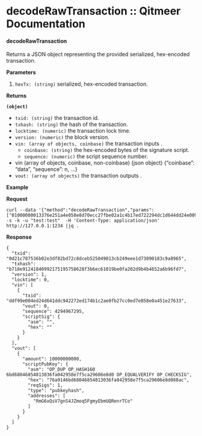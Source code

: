 # decodeRawTransaction :: Qitmeer Documentation

#### decodeRawTransaction <a href="#decoderawtransaction" id="decoderawtransaction"></a>

Returns a JSON object representing the provided serialized, hex-encoded transaction.

**Parameters**

1. `hexTx: (string)` serialized, hex-encoded transaction.

**Returns**

**`(object)`**

* `txid: (string)` the transaction id.
* `txhash: (string)` the hash of the transaction.
* `locktime: (numeric)` the transaction lock time.
* `version: (numeric)` the block version.
* `vin: (array of objects, coinbase)` the transaction inputs .
  * `coinbase: (string)` the hex-encoded bytes of the signature script.
  * `sequence: (numeric)` the script sequence number.
* vin (array of objects, coinbase, non-coinbase) (json object) {“coinbase”: “data”, “sequence”: n, …}
* `vout: (array of objects)` the transaction outputs .

**Example**

**Request**

```
curl --data '{"method":"decodeRawTransaction","params":["01000000013376e251a4e058e8d70ecc27fbe02a1c4b17ed722294dc1d644dd24e009ef9dd00000000ffffffff0100e40b54020000001976a9146bd68046854813036fa042958e7f5ca29606e8d088ac00000000000000000100"],"jsonrpc":"2.0","id":1}' -s -k -u "test:test"  -H 'Content-Type: application/json' http://127.0.0.1:1234 |jq .
```

**Response**

```
{
  "txid": "0d21c787536b02e3df82bd72c8dceb525049013cb249eee1d73090183c9a8965",
  "txhash": "b718e91241840992175195758628f3b6ec61019be0fa202d9b4b4652a6b96fd7",
  "version": 1,
  "locktime": 0,
  "vin": [
    {
      "txid": "ddf99e004ed24d641ddc942272ed174b1c2ae0fb27cc0ed7e858e0a451e27633",
      "vout": 0,
      "sequence": 4294967295,
      "scriptSig": {
        "asm": "",
        "hex": ""
      }
    }
  ],
  "vout": [
    {
      "amount": 10000000000,
      "scriptPubKey": {
        "asm": "OP_DUP OP_HASH160 6bd68046854813036fa042958e7f5ca29606e8d0 OP_EQUALVERIFY OP_CHECKSIG",
        "hex": "76a9146bd68046854813036fa042958e7f5ca29606e8d088ac",
        "reqSigs": 1,
        "type": "pubkeyhash",
        "addresses": [
          "RmG6xQsV7gnS4JZmoq5FgmyEbmUQRenrTCo"
        ]
      }
    }
  ]
}
```
